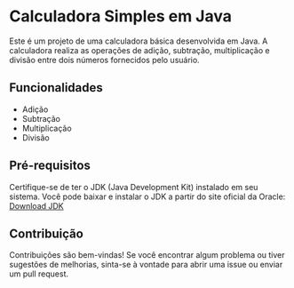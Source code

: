 # Calculadora Simples em Java

Este é um projeto de uma calculadora básica desenvolvida em Java. A calculadora realiza as operações de adição, subtração, multiplicação e divisão entre dois números fornecidos pelo usuário.

## Funcionalidades

- Adição
- Subtração
- Multiplicação
- Divisão

## Pré-requisitos

Certifique-se de ter o JDK (Java Development Kit) instalado em seu sistema. Você pode baixar e instalar o JDK a partir do site oficial da Oracle: [Download JDK](https://www.oracle.com/java/technologies/javase-jdk11-downloads.html)


## Contribuição
Contribuições são bem-vindas! Se você encontrar algum problema ou tiver sugestões de melhorias, sinta-se à vontade para abrir uma issue ou enviar um pull request.
